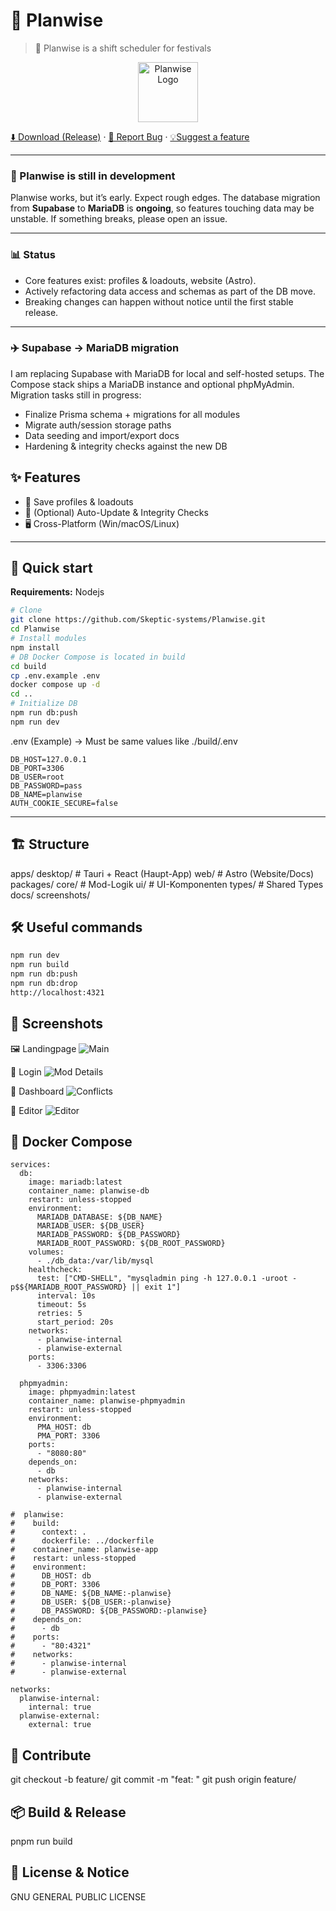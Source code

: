 # 🌟 Planwise
> 🧰 Planwise is a shift scheduler for festivals

<p align="center">
  <img src="./public/whiteplanwise.svg" alt="Planwise Logo" width="96" height="96">
</p>

[⬇️ Download (Release)](./releases/latest) · [🐛 Report Bug](./issues/new?labels=bug) · [💡Suggest a feature](./issues/new?labels=enhancement)

---
### 🚧 Planwise is still in development

Planwise works, but it’s early. Expect rough edges. The database migration from **Supabase** to **MariaDB** is **ongoing**, so features touching data may be unstable. If something breaks, please open an issue.

---

### 📊 Status

- Core features exist: profiles & loadouts, website (Astro).
- Actively refactoring data access and schemas as part of the DB move.
- Breaking changes can happen without notice until the first stable release.

---

### ✈️ Supabase → MariaDB migration

I am replacing Supabase with MariaDB for local and self-hosted setups. The Compose stack ships a MariaDB instance and optional phpMyAdmin. Migration tasks still in progress:

- Finalize Prisma schema + migrations for all modules
- Migrate auth/session storage paths
- Data seeding and import/export docs
- Hardening & integrity checks against the new DB


## ✨ Features
- 🧩 Save profiles & loadouts
- 🔄 (Optional) Auto-Update & Integrity Checks
- 🖥️ Cross-Platform (Win/macOS/Linux)

---

## 🚀 Quick start

**Requirements:** Nodejs

```bash
# Clone
git clone https://github.com/Skeptic-systems/Planwise.git
cd Planwise
# Install modules
npm install
# DB Docker Compose is located in build
cd build
cp .env.example .env
docker compose up -d
cd ..
# Initialize DB
npm run db:push
npm run dev
```

.env (Example) -> Must be same values like ./build/.env
```env
DB_HOST=127.0.0.1
DB_PORT=3306
DB_USER=root
DB_PASSWORD=pass
DB_NAME=planwise
AUTH_COOKIE_SECURE=false
```
---

## 🏗️ Structure

apps/
  desktop/   # Tauri + React (Haupt-App)
  web/       # Astro (Website/Docs)
packages/
  core/      # Mod-Logik
  ui/        # UI-Komponenten
  types/     # Shared Types
docs/
  screenshots/

## 🛠️ Useful commands
```bash
npm run dev
npm run build
npm run db:push
npm run db:drop
http://localhost:4321
```

## 📸 Screenshots

🖼️ Landingpage
![Main](./public/mock1.png)

🧩 Login
![Mod Details](./public/mock2.png)

🧱 Dashboard
![Conflicts](./public/mock3.png)

📝 Editor
![Editor](./public/mock4.png)

## 🐋 Docker Compose 
```
services:
  db:
    image: mariadb:latest
    container_name: planwise-db
    restart: unless-stopped
    environment:
      MARIADB_DATABASE: ${DB_NAME}
      MARIADB_USER: ${DB_USER}
      MARIADB_PASSWORD: ${DB_PASSWORD}
      MARIADB_ROOT_PASSWORD: ${DB_ROOT_PASSWORD}
    volumes:
      - ./db_data:/var/lib/mysql
    healthcheck:
      test: ["CMD-SHELL", "mysqladmin ping -h 127.0.0.1 -uroot -p$${MARIADB_ROOT_PASSWORD} || exit 1"]
      interval: 10s
      timeout: 5s
      retries: 5
      start_period: 20s
    networks:
      - planwise-internal
      - planwise-external
    ports:
      - 3306:3306

  phpmyadmin:
    image: phpmyadmin:latest
    container_name: planwise-phpmyadmin
    restart: unless-stopped
    environment:
      PMA_HOST: db
      PMA_PORT: 3306
    ports:
      - "8080:80"
    depends_on:
      - db
    networks:
      - planwise-internal
      - planwise-external

#  planwise:
#    build:
#      context: .
#      dockerfile: ../dockerfile
#    container_name: planwise-app
#    restart: unless-stopped
#    environment:
#      DB_HOST: db
#      DB_PORT: 3306
#      DB_NAME: ${DB_NAME:-planwise}
#      DB_USER: ${DB_USER:-planwise}
#      DB_PASSWORD: ${DB_PASSWORD:-planwise}
#    depends_on:
#      - db
#    ports:
#      - "80:4321"
#    networks:
#      - planwise-internal
#      - planwise-external

networks:
  planwise-internal:
    internal: true
  planwise-external:
    external: true
```
## 🤝 Contribute
git checkout -b feature/<name>
git commit -m "feat: <short description>"
git push origin feature/<name>

## 📦 Build & Release
pnpm run build

## 🧾 License & Notice
GNU GENERAL PUBLIC LICENSE
